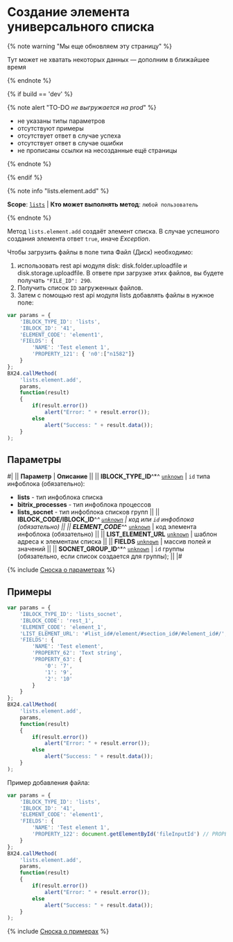 # Создание элемента универсального списка

{% note warning "Мы еще обновляем эту страницу" %}

Тут может не хватать некоторых данных — дополним в ближайшее время

{% endnote %}

{% if build == 'dev' %}

{% note alert "TO-DO _не выгружается на prod_" %}

- не указаны типы параметров
- отсутствуют примеры
- отсутствует ответ в случае успеха
- отсутствует ответ в случае ошибки
- не прописаны ссылки на несозданные ещё страницы

{% endnote %}

{% endif %}

{% note info "lists.element.add" %}

**Scope**: [`lists`](../../scopes/permissions.md) | **Кто может выполнять метод**: `любой пользователь`

{% endnote %}

Метод `lists.element.add` создаёт элемент списка. В случае успешного создания элемента ответ `true`, иначе *Exception*.

Чтобы загрузить файлы в поле типа Файл (Диск) необходимо:

1. использовать rest api модуля disk: disk.folder.uploadfile и disk.storage.uploadfile. В ответе при загрузке этих файлов, вы будете получать `"FILE_ID": 290`.
2. Получить список `ID` загруженных файлов.
3. Затем с помощью rest api модуля lists добавлять файлы в нужное поле:

```js
var params = {
    'IBLOCK_TYPE_ID': 'lists',
    'IBLOCK_ID': '41',
    'ELEMENT_CODE': 'element1',
    'FIELDS': {
        'NAME': 'Test element 1',
        'PROPERTY_121': { 'n0':["n1582"]}
    }
};
BX24.callMethod(
    'lists.element.add',
    params,
    function(result)
    {
        if(result.error())
            alert("Error: " + result.error());
        else
            alert("Success: " + result.data());
    }
);
```

## Параметры

#|
|| **Параметр** | **Описание** ||
|| **IBLOCK_TYPE_ID**^*^
[`unknown`](../../data-types.md) | `id` типа инфоблока (обязательно):
- **lists** - тип инфоблока списка
- **bitrix_processes** - тип инфоблока процессов
- **lists_socnet** - тип инфоблока списков групп ||
|| **IBLOCK_CODE/IBLOCK_ID**^*^
[`unknown`](../../data-types.md) | код или `id` инфоблока (обязательно) ||
|| **ELEMENT_CODE**^*^
[`unknown`](../../data-types.md) | код элемента инфоблока (обязательно) ||
|| **LIST_ELEMENT_URL**
[`unknown`](../../data-types.md) | шаблон адреса к элементам списка ||
|| **FIELDS**
[`unknown`](../../data-types.md) | массив полей и значений ||
|| **SOCNET_GROUP_ID**^*^
[`unknown`](../../data-types.md) | `id` группы (обязательно, если список создается для группы); ||
|#

{% include [Сноска о параметрах](../../../_includes/required.md) %}

## Примеры

```js
var params = {
    'IBLOCK_TYPE_ID': 'lists_socnet',
    'IBLOCK_CODE': 'rest_1',
    'ELEMENT_CODE': 'element_1',
    'LIST_ELEMENT_URL': '#list_id#/element/#section_id#/#element_id#/',
    'FIELDS': {
        'NAME': 'Test element',
        'PROPERTY_62': 'Text string',
        'PROPERTY_63': {
            '0': '7',
            '1': '9',
            '2': '10'
        }
    }
};
BX24.callMethod(
    'lists.element.add',
    params,
    function(result)
    {
        if(result.error())
            alert("Error: " + result.error());
        else
            alert("Success: " + result.data());
    }
);
```

Пример добавления файла:

```js
var params = {
    'IBLOCK_TYPE_ID': 'lists',
    'IBLOCK_ID': '41',
    'ELEMENT_CODE': 'element1',
    'FIELDS': {
        'NAME': 'Test element 1',
        'PROPERTY_122': document.getElementById('fileInputId') // PROPERTY_122 - Пользовательское свойство типа "Файл"
    }
};
BX24.callMethod(
    'lists.element.add',
    params,
    function(result)
    {
        if(result.error())
            alert("Error: " + result.error());
        else
            alert("Success: " + result.data());
    }
);
```

{% include [Сноска о примерах](../../../_includes/examples.md) %}